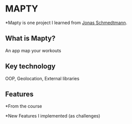# MAPTY

\*Mapty is one project I learned from [Jonas Schmedtmann](https://www.udemy.com/course/the-complete-javascript-course/?referralCode=87FE8B1039A68106DEE5).

## What is Mapty?

An app map your workouts

## Key technology

OOP, Geolocation, External libraries

## Features

\*From the course

\*New Features I implemented (as challenges)
